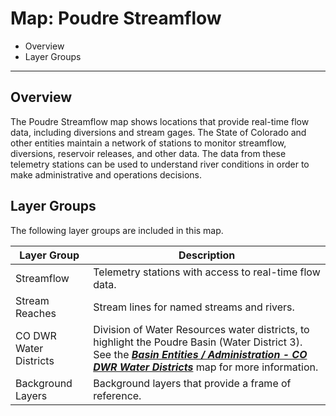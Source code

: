 # Map: Poudre Streamflow

* Overview
* Layer Groups

-------------

## Overview

The Poudre Streamflow map shows locations that provide real-time flow data,
including diversions and stream gages.
The State of Colorado and other entities maintain a network of stations to monitor
streamflow, diversions, reservoir releases, and other data.
The data from these telemetry stations can be used to understand river conditions
in order to make administrative and operations decisions.

## Layer Groups

The following layer groups are included in this map.

| **Layer Group** | **Description** |
| -- | -- |
| Streamflow | Telemetry stations with access to real-time flow data. |
| Stream Reaches | Stream lines for named streams and rivers. |
| CO DWR Water Districts | Division of Water Resources water districts, to highlight the Poudre Basin (Water District 3).  See the [***Basin Entities / Administration - CO DWR Water Districts***](#map/entities-codwr-waterdistricts) map for more information. |
| Background Layers | Background layers that provide a frame of reference. |
